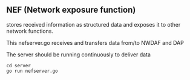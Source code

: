 ## NEF (Network exposure function)

stores received information as structured data and exposes it to other network functions.

This nefserver.go receives and transfers data from/to NWDAF and DAP

The server should be running continuously to deliver data

```
cd server
go run nefserver.go
```
